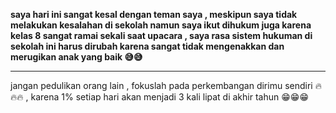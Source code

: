 <strong> saya hari ini sangat kesal dengan teman saya , meskipun saya tidak melakukan kesalahan di sekolah namun saya ikut dihukum juga karena kelas 8 sangat ramai sekali saat upacara , saya rasa sistem hukuman di sekolah ini harus dirubah karena sangat tidak mengenakkan dan merugikan anak yang baik 😅😅 </strong>

<hr>

jangan pedulikan orang lain , fokuslah pada perkembangan dirimu sendiri 🔥🔥🔥 , karena 1% setiap hari akan menjadi 3 kali lipat di akhir tahun 😁😁😁